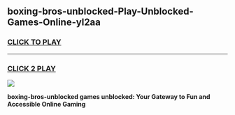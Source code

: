 
## boxing-bros-unblocked-Play-Unblocked-Games-Online-yl2aa
<h3>
<a href="https://premium76.site?title=boxing-bros-unblocked&ref=25A">CLICK TO PLAY</a></h3>
<hr>

<h3>
<a href="https://premium76.site?title=boxing-bros-unblocked&ref=25A">CLICK 2 PLAY</a>
  
</h3>

<a href="https://premium76.site?title=boxing-bros-unblocked&ref=25A"><img src="https://clearcache.store/games.png"></a>


**boxing-bros-unblocked games unblocked: Your Gateway to Fun and Accessible Online Gaming**
